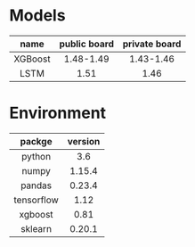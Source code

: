 ﻿# Models
name|public board | private board
:-:|:-:|:-:
XGBoost|1.48-1.49|1.43-1.46
LSTM|1.51|1.46

# Environment
packge|version
:-:|:-:
python|3.6
numpy|1.15.4
pandas|0.23.4
tensorflow|1.12
xgboost|0.81
sklearn|0.20.1